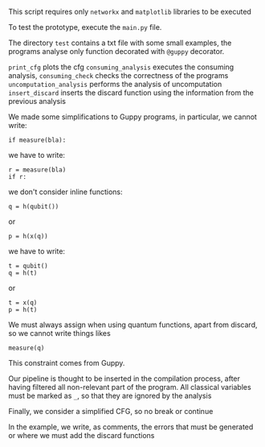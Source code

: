 
This script requires only `networkx` and `matplotlib` libraries to be executed

To test the prototype, execute the `main.py` file.

The directory `test` contains a txt file with some small examples, the programs analyse only function decorated with `@guppy` decorator.

`print_cfg` plots the cfg
`consuming_analysis` executes the consuming analysis, 
`consuming_check` checks the correctness of the programs
`uncomputation_analysis` performs the analysis of uncomputation
`insert_discard` inserts the discard function using the information from the previous analysis

We made some simplifications to Guppy programs, in particular, 
we cannot write:

    if measure(bla):

we have to write:

    r = measure(bla)
    if r:
    

we don't consider inline functions:

    q = h(qubit())

or

    p = h(x(q))
    
we have to write:

    t = qubit()
    q = h(t)
or

    t = x(q)    
    p = h(t)    
    
   
    
We must always assign when using quantum functions, apart from discard, so we cannot write things likes

    measure(q)

This constraint comes from Guppy.

Our pipeline is thought to be inserted in the compilation process, after having filtered all non-relevant part of the program.
All classical variables must be marked as `_`, so that they are ignored by the analysis

Finally, we consider a simplified CFG, so no break or continue

In the example, we write, as comments, the errors that must be generated or where we must add the discard functions
